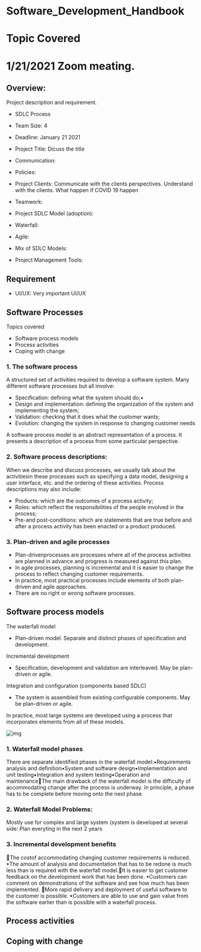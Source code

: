 # Software_Development_Handbook

# Topic Covered

# 1/21/2021 Zoom meating.

## Overview:

Project description and requirement. 
- SDLC Process

- Team Size: 4

- Deadline: January 21 2021

- Project Title: Dicuss the title

- Communication:
 - Policies: 
 - Project Clients: Communicate with the clients perspectives. Understand with the clients. What happen if COVID 19 happen
 - Teamwork: 

- Project SDLC Model (adoption): 
 - Waterfall:
 - Agile:
 - Mix of SDLC Models:

- Project Management Tools: 

## Requirement
 - UI/UX:
    Very important UI/UX

## Software Processes
Topics covered
- Software process models 
- Process activities
- Coping with change

### 1. The software process
A structured set of activities required to develop a software system.  Many different software processes but all involve:
 - Specification: defining what the system should do;▪
 - Design and implementation: defining the organization of the system and implementing the system;
 - Validation: checking that it does what the customer wants;
 - Evolution: changing the system in response to changing customer needs

A software process model is an abstract representation of a process. It presents a description of a process from some particular perspective.

### 2. Software process descriptions:
When we describe and discuss processes, we usually talk about the activitiesin these processes such as specifying a data model, designing a user interface, etc. and the ordering of these activities.
Process descriptions may also include:
 - Products: which are the outcomes of a process activity;
 - Roles: which reflect the responsibilities of the people involved in the process;
 - Pre-and post-conditions: which are statements that are true before and after a process activity has been enacted or a product produced. 

### 3. Plan-driven and agile processes
- Plan-drivenprocesses are processes where all of the process activities are planned in advance and progress is measured against this plan. 
- In agile processes, planning is incremental and it is easier to change the process to reflect changing customer requirements. 
- In practice, most practical processes include elements of both plan-driven and agile approaches. 
- There are no right or wrong software processes.

## Software process models
The waterfall model
 - Plan-driven model. Separate and distinct phases of specification and development.

Incremental development
 - Specification, development and validation are interleaved. May be plan-driven or agile.
 
Integration and configuration (components based SDLC)
 - The system is assembled from existing configurable components. May be plan-driven or agile.

In practice, most large systems are developed using a process that incorporates elements from all of these models.

![img](https://github.com/jackyhuynh/Software_Development_Handbook/blob/main/images/water_Fall.PNG)

### 1. Waterfall model phases

There are separate identified phases in the waterfall model:▪Requirements analysis and definition▪System and software design▪Implementation and unit testing▪Integration and system testing▪Operation and maintenanceThe main drawback of the waterfall model is the difficulty of accommodating change after the process is underway. In principle, a phase has to be complete before moving onto the next phase.

### 2. Waterfall Model Problems:

Mostly use for complex and large system (system is developed at several side: Plan everyting in the next 2 years 

### 3. Incremental development benefits



The costof accommodating changing customer requirements is reduced. ▪The amount of analysis and documentation that has to be redone is much less than is required with the waterfall model.It is easier to get customer feedback on the development work that has been done. ▪Customers can comment on demonstrations of the software and see how much has been implemented. More rapid delivery and deployment of useful software to the customer is possible. ▪Customers are able to use and gain value from the software earlier than is possible with a waterfall process.

## Process activities


## Coping with change


